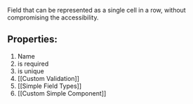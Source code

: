 Field that can be represented as a single cell in a row, without compromising the accessibility.

## Properties:
1. Name
2. is required
3. is unique
4. [[Custom Validation]]
5. [[Simple Field Types]]
6. [[Custom Simple Component]]